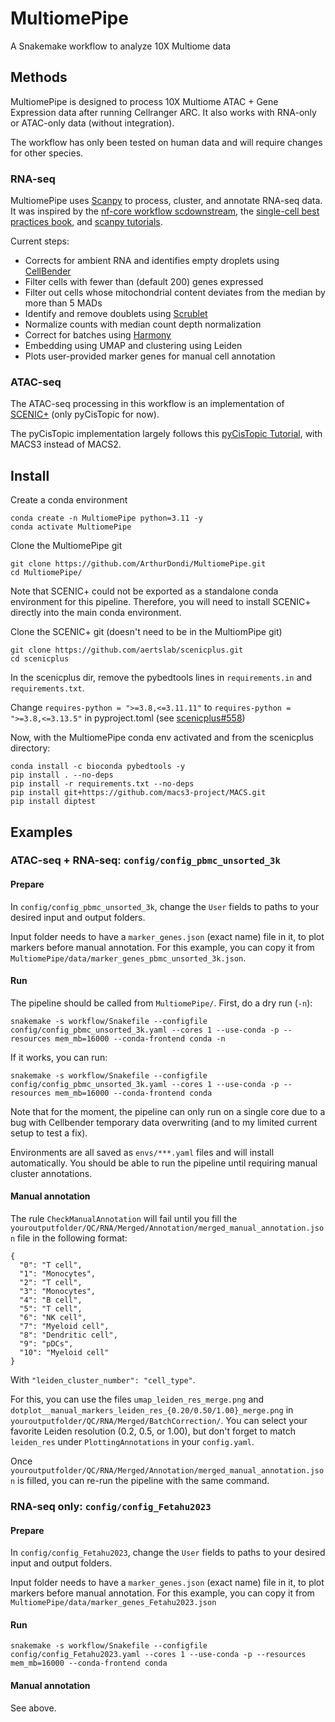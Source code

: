# MultiomePipe

A Snakemake workflow to analyze 10X Multiome data

## Methods

MultiomePipe is designed to process 10X Multiome ATAC + Gene Expression data after running Cellranger ARC. It also works with RNA-only or ATAC-only data (without integration).

The workflow has only been tested on human data and will require changes for other species.

### RNA-seq
MultiomePipe uses [Scanpy](https://scanpy.readthedocs.io/en/stable/index.html) to process, cluster, and annotate RNA-seq data. It was inspired by the [nf-core workflow scdownstream](https://github.com/nf-core/scdownstream),  the [single-cell best practices book](https://github.com/theislab/single-cell-best-practices), and [scanpy tutorials](https://scanpy.readthedocs.io/en/stable/tutorials/basics/clustering.html).

Current steps:
- Corrects for ambient RNA and identifies empty droplets using [CellBender](https://github.com/broadinstitute/CellBender)
- Filter cells with fewer than (default 200) genes expressed
- Filter out cells whose mitochondrial content deviates from the median by more than 5 MADs
- Identify and remove doublets using [Scrublet](https://scanpy.readthedocs.io/en/stable/api/generated/scanpy.pp.scrublet.html)
- Normalize counts with median count depth normalization
- Correct for batches using [Harmony](https://scanpy.readthedocs.io/en/stable/generated/scanpy.external.pp.harmony_integrate.html)
- Embedding using UMAP and clustering using Leiden
- Plots user-provided marker genes for manual cell annotation

### ATAC-seq
The ATAC-seq processing in this workflow is an implementation of [SCENIC+](https://www.nature.com/articles/s41592-023-01938-4) (only pyCisTopic for now).

The pyCisTopic implementation largely follows this [pyCisTopic Tutorial](https://pycistopic.readthedocs.io/en/latest/notebooks/human_cerebellum.html), with MACS3 instead of MACS2.

## Install
Create a conda environment
```
conda create -n MultiomePipe python=3.11 -y
conda activate MultiomePipe
```
Clone the MultiomePipe git
```
git clone https://github.com/ArthurDondi/MultiomePipe.git
cd MultiomePipe/
```
Note that SCENIC+ could not be exported as a standalone conda environment for this pipeline. Therefore, you will need to install SCENIC+ directly into the main conda environment.

Clone the SCENIC+ git (doesn't need to be in the MultiomPipe git)
```
git clone https://github.com/aertslab/scenicplus.git
cd scenicplus
```
In the scenicplus dir, remove the pybedtools lines in `requirements.in` and `requirements.txt`.

Change `requires-python = ">=3.8,<=3.11.11"` to `requires-python = ">=3.8,<=3.13.5"` in pyproject.toml (see [scenicplus#558](https://github.com/aertslab/scenicplus/pull/558))

Now, with the MultiomePipe conda env activated and from the scenicplus directory:
```
conda install -c bioconda pybedtools -y
pip install . --no-deps
pip install -r requirements.txt --no-deps
pip install git+https://github.com/macs3-project/MACS.git
pip install diptest
```

## Examples
### ATAC-seq + RNA-seq: `config/config_pbmc_unsorted_3k`
#### Prepare

In `config/config_pbmc_unsorted_3k`, change the `User` fields to paths to your desired input and output folders. 

Input folder needs to have a `marker_genes.json` (exact name) file in it, to plot markers before manual annotation. For this example, you can copy it from `MultiomePipe/data/marker_genes_pbmc_unsorted_3k.json`.

#### Run
The pipeline should be called from `MultiomePipe/`. First, do a dry run (`-n`):
```
snakemake -s workflow/Snakefile --configfile config/config_pbmc_unsorted_3k.yaml --cores 1 --use-conda -p --resources mem_mb=16000 --conda-frontend conda -n
```

If it works, you can run:
```
snakemake -s workflow/Snakefile --configfile config/config_pbmc_unsorted_3k.yaml --cores 1 --use-conda -p --resources mem_mb=16000 --conda-frontend conda 
```

Note that for the moment, the pipeline can only run on a single core due to a bug with Cellbender temporary data overwriting (and to my limited current setup to test a fix).

Environments are all saved as `envs/***.yaml` files and will install automatically. You should be able to run the pipeline until requiring manual cluster annotations.

#### Manual annotation
The rule `CheckManualAnnotation` will fail until you fill the `youroutputfolder/QC/RNA/Merged/Annotation/merged_manual_annotation.json` file in the following format:
```
{
  "0": "T cell",
  "1": "Monocytes",
  "2": "T cell",
  "3": "Monocytes",
  "4": "B cell",
  "5": "T cell",
  "6": "NK cell",
  "7": "Myeloid cell",
  "8": "Dendritic cell",
  "9": "pDCs",
  "10": "Myeloid cell"
}
```
With `"leiden_cluster_number": "cell_type"`.

For this, you can use  the files `umap_leiden_res_merge.png` and `dotplot__manual_markers_leiden_res_{0.20/0.50/1.00}_merge.png` in `youroutputfolder/QC/RNA/Merged/BatchCorrection/`. You can select your favorite Leiden resolution (0.2, 0.5, or 1.00), but don't forget to match `leiden_res` under `PlottingAnnotations` in your `config.yaml`.

Once `youroutputfolder/QC/RNA/Merged/Annotation/merged_manual_annotation.json` is filled, you can re-run the pipeline with the same command.

### RNA-seq only: `config/config_Fetahu2023`
#### Prepare

In `config/config_Fetahu2023`, change the `User` fields to paths to your desired input and output folders. 

Input folder needs to have a `marker_genes.json` (exact name) file in it, to plot markers before manual annotation. For this example, you can copy it from `MultiomePipe/data/marker_genes_Fetahu2023.json`

#### Run
```
snakemake -s workflow/Snakefile --configfile config/config_Fetahu2023.yaml --cores 1 --use-conda -p --resources mem_mb=16000 --conda-frontend conda 
```

#### Manual annotation
See above.